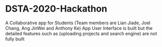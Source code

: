 # DSTA-2020-Hackathon
A Collaborative app for Students (Team members are Lian Jiade, Joel Chang, Ang JinWei and Anthony Ke)
App User Interface is built but the detailed features such as (uploading projects and search engine) are not fully built
